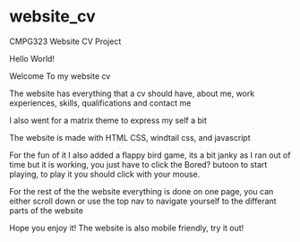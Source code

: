 # website_cv
CMPG323 Website CV Project

Hello World!

Welcome To my website cv

The website has everything that a cv should have, about me, work experiences, skills, qualifications and contact me

I also went for a matrix theme to express my self a bit 

The website is made with HTML CSS, windtail css, and javascript

For the fun of it I also added a flappy bird game, its a bit janky as I ran out of time but it is working, you just have to click the Bored? butoon to start playing, to play it 
you should click with your mouse.

For the rest of the the website everything is done on one page, you can either scroll down or use the top nav to navigate yourself to the differant parts of the website

Hope you enjoy it!
The website is also mobile friendly, try it out!